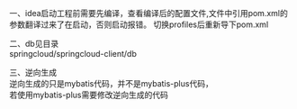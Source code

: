 一、idea启动工程前需要先编译，查看编译后的配置文件,文件中引用pom.xml的参数翻译过来了在启动，否则启动报错。
   切换profiles后重新导下pom.xml

二、db见目录  
    springcloud/springcloud-client/db
    
三、逆向生成  
    逆向生成的只是mybatis代码，并不是mybatis-plus代码，  
    若使用mybatis-plus需要修改逆向生成的代码   
